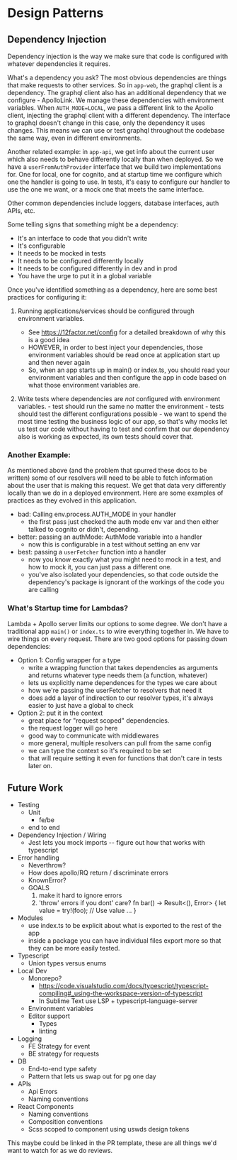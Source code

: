# Design Patterns

## Dependency Injection

Dependency injection is the way we make sure that code is configured with whatever dependencies it requires.

What's a dependency you ask? The most obvious dependencies are things that make requests to other services. So in `app-web`, the graphql client is a dependency. The graphql client also has an additional dependency that we configure - ApolloLink. We manage these dependencies with environment variables. When `AUTH_MODE=LOCAL`, we pass a different link to the Apollo client, injecting the graphql client with a different dependency.  The interface to graphql doesn't change in this case, only the dependency it uses changes.  This means we can use or test graphql throughout the codebase the same way, even in different environments.

Another related example: in `app-api`, we get info about the current user which also needs to behave differently locally than when deployed. So we have a `userFromAuthProvider` interface that we build two implementations for. One for local, one for cognito, and at startup time we configure which one the handler is going to use. In tests, it's easy to configure our handler to use the one we want, or a mock one that meets the same interface.

Other common dependencies include loggers, database interfaces, auth APIs, etc.

Some telling signs that something might be a dependency:

-   It's an interface to code that you didn't write
-   It's configurable
-   It needs to be mocked in tests
-   It needs to be configured differently locally
-   It needs to be configured differently in dev and in prod
-   You have the urge to put it in a global variable

Once you've identified something as a dependency, here are some best practices for configuring it:

1.  Running applications/services should be configured through environment variables.

    -   See https://12factor.net/config for a detailed breakdown of why this is a good idea
    -   HOWEVER, in order to best inject your dependencies, those environment variables should be read once at application start up and then never again
    -   So, when an app starts up in main() or index.ts, you should read your environment variables and then configure the app in code based on what those environment variables are.

2.   Write tests where dependencies are _not_ configured with environment variables.
    -   test should run the same no matter the environment
    -   tests should test the different configurations possible
    -   we want to spend the most time testing the business logic of our app, so that's why mocks let us test our code without having to test and confirm that our dependency also is working as expected, its own tests should cover that.

### Another Example:

As mentioned above (and the problem that spurred these docs to be written) some of our resolvers will need to be able to fetch information about the user that is making this request. We get that data very differently locally than we do in a deployed environment. Here are some examples of practices as they evolved in this application.

-   bad: Calling env.process.AUTH_MODE in your handler
    -   the first pass just checked the auth mode env var and then either talked to cognito or didn't, depending.
-   better: passing an authMode: AuthMode variable into a handler
    -   now this is configurable in a test without setting an env var
-   best: passing a `userFetcher` function into a handler
    -   now you know exactly what you might need to mock in a test, and how to mock it, you can just pass a different one.
    -   you've also isolated your dependencies, so that code outside the dependency's package is ignorant of the workings of the code you are calling

### What's Startup time for Lambdas?

Lambda + Apollo server limits our options to some degree. We don't have a traditional app `main()` or `index.ts` to wire everything together in. We have to wire things on every request. There are two good options for passing down dependencies:

-   Option 1: Config wrapper for a type
    -   write a wrapping function that takes dependencies as arguments and returns whatever type needs them (a function, whatever)
    -   lets us explicitly name dependences for the types we care about
    -   how we're passing the userFetcher to resolvers that need it
    -   does add a layer of indirection to our resolver types, it's always easier to just have a global to check
-   Option 2: put it in the context
    -   great place for "request scoped" dependencies.
    -   the request logger will go here
    -   good way to communicate with middlewares
    -   more general, multiple resolvers can pull from the same config
    -   we can type the context so it's required to be set
    -   that will require setting it even for functions that don't care in tests later on.

## Future Work

-   Testing
    -   Unit
        -   fe/be
    -   end to end
-   Dependency Injection / Wiring
    -   Jest lets you mock imports -- figure out how that works with typescript
-   Error handling
    -   Neverthrow?
    -   How does apollo/RQ return / discriminate errors
    -   KnownError?
    -   GOALS
        1. make it hard to ignore errors
        2. 'throw' errors if you dont' care?
           fn bar() -> Result<(), Error> {
           let value = try!(foo);
           // Use value ...
           }
-   Modules
    -   use index.ts to be explicit about what is exported to the rest of the app
    -   inside a package you can have individual files export more so that they can be more easily tested.
-   Typescript
    -   Union types versus enums
-   Local Dev
    -   Monorepo?
        -   https://code.visualstudio.com/docs/typescript/typescript-compiling#_using-the-workspace-version-of-typescript
        -   In Sublime Text use LSP + typescript-language-server
    -   Environment variables
    -   Editor support
        -   Types
        -   linting
-   Logging
    -   FE Strategy for event
    -   BE strategy for requests
-   DB
    -   End-to-end type safety
    -   Pattern that lets us swap out for pg one day
-   APIs
    -   Api Errors
    -   Naming conventions
-   React Components
    -   Naming conventions
    -   Composition conventions
    -   Scss scoped to component using uswds design tokens

This maybe could be linked in the PR template, these are all things we'd want to watch for as we do reviews.
